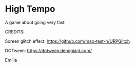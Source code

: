 # High Tempo
 A game about going very fast



CREDITS:

Screen glitch effect:
https://github.com/mao-test-h/URPGlitch

DOTween:
https://dotween.demigiant.com/


Emilia
